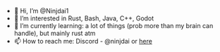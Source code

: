 - 👋 Hi, I’m @Ninjdai1
- 👀 I’m interested in Rust, Bash, Java, C++, Godot
- 🌱 I’m currently learning: a lot of things (prob more than my brain can handle), but mainly rust atm
- 📫 How to reach me: Discord - @ninjdai or <a href="https://www.youtube-nocookie.com/embed/dQw4w9WgXcQ?autoplay=1&cc_load_policy=1&controls=0&modestbranding=1">here</a>
